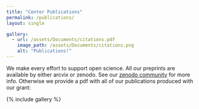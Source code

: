 ```yaml
---
title: "Center Publications"
permalink: /publications/
layout: single

gallery:
  - url: /assets/Documents/citations.pdf
    image_path: /assets/Documents/citations.png
    alt: "Publications!"
---
```


We make every effort to support open science. All our preprints are available by either arcvix or zenodo. See our [zenodo community](https://zenodo.org/communities/cement/?page=1&size=20) for more info. Otherwise we provide a pdf with all of our publications produced with our grant:

{% include gallery %}